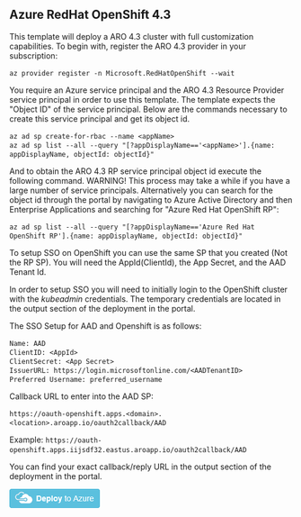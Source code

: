 ## Azure RedHat OpenShift 4.3

This template will deploy a ARO 4.3 cluster with full customization capabilities. 
To begin with, register the ARO 4.3 provider in your subscription:

```
az provider register -n Microsoft.RedHatOpenShift --wait
```

You require an Azure service principal and the ARO 4.3 Resource Provider service principal in order to use this template. The template expects the "Object ID" of the service principal. Below are the commands necessary to create this service principal and get its object id.

```
az ad sp create-for-rbac --name <appName>
az ad sp list --all --query "[?appDisplayName=='<appName>'].{name: appDisplayName, objectId: objectId}"
```

And to obtain the ARO 4.3 RP service principal object id execute the following command. WARNING! This process may take a while if you have a large number of service principals. Alternatively you can search for the object id through the portal by navigating to Azure Active Directory and then Enterprise Applications and searching for "Azure Red Hat OpenShift RP":

```
az ad sp list --all --query "[?appDisplayName=='Azure Red Hat OpenShift RP'].{name: appDisplayName, objectId: objectId}"
```
To setup SSO on OpenShift you can use the same SP that you created (Not the RP SP). You will need the AppId(ClientId), the App Secret, and the AAD Tenant Id.

In order to setup SSO you will need to initially login to the OpenShift cluster with the *kubeadmin* credentials. The temporary credentials are located in the output section of the deployment in the portal.

The SSO Setup for AAD and Openshift is as follows:

```
Name: AAD
ClientID: <AppId>
ClientSecret: <App Secret>
IssuerURL: https://login.microsoftonline.com/<AADTenantID>
Preferred Username: preferred_username
```

Callback URL to enter into the AAD SP:

```
https://oauth-openshift.apps.<domain>.<location>.aroapp.io/oauth2callback/AAD
```
  
Example: `https://oauth-openshift.apps.iijsdf32.eastus.aroapp.io/oauth2callback/AAD`

You can find your exact callback/reply URL in the output section of the deployment in the portal.

<a href="https://portal.azure.com/#create/Microsoft.Template/uri/https%3A%2F%2Fraw.githubusercontent.com%2Fjmo808%2farm-aro43%2fmaster%2Fazuredeploy.json" target="_blank">
  
<img src="https://raw.githubusercontent.com/Azure/azure-quickstart-templates/master/1-CONTRIBUTION-GUIDE/images/deploytoazure.png"/>
</a>
